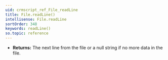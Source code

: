 ```yaml
---
uid: crmscript_ref_File_readLine
title: File.readLine()
intellisense: File.readLine
sortOrder: 348
keywords: readLine()
so.topic: reference
---
```



* **Returns:** The next line from the file or a null string if no more data in the file.


